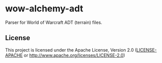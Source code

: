 # wow-alchemy-adt

Parser for World of Warcraft ADT (terrain) files.


## License

This project is licensed under the Apache License, Version 2.0 ([LICENSE-APACHE](LICENSE-APACHE) or <http://www.apache.org/licenses/LICENSE-2.0>)
